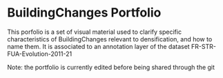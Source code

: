 # BuildingChanges Portfolio

This porfolio is a set of visual material used to clarify specific characteristics of BuildingChanges relevant to densification, and how to name them. 
It is associated to an annotation layer of the dataset FR-STR-FUA-Evolution-2011-21 

Note: the portfolio is currently edited before being shared through the git 
